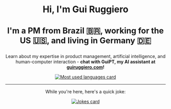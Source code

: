 <h1 align="center">Hi, I'm Gui Ruggiero</h1>

<h3 align="center" style="font-size: 25px">I'm a PM from Brazil 🇧🇷, working for the US 🇺🇸, and living in Germany 🇩🇪</h3>

<p align="center">Learn about my expertise in product management, artificial intelligence, and human-computer interaction - <b>chat with GuiPT, my AI assistant at <a href="https://guiruggiero.com/?utm_source=github&utm_medium=profile" target="_blank">guiruggiero.com</a>!</b></p>

<div align="center"><a href="https://github.com/guiruggiero"><img src="https://github-readme-stats.vercel.app/api/top-langs/?username=guiruggiero&layout=compact" alt="Most used languages card"/></a></div>

<hr>

<p align="center">While you're here, here's a quick joke:</p>

<div align="center"><a href="https://github.com/guiruggiero"><img src="https://readme-jokes.vercel.app/api" alt="Jokes card"/></a></div>
